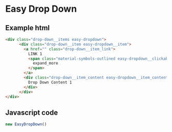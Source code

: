 # Easy Drop Down

## Example html
``` html
<div class="drop-down__items easy-dropdown">
      <div class="drop-down__item easy-dropdown__item">
        <a href="" class="drop-down__item_link">
          LINK 1
          <span class="material-symbols-outlined easy-dropdown__clickable">
            expand_more
          </span>
        </a>
        <div class="drop-down__item_content easy-dropdown__item_content">
          Drop Down Content 1
        </div>
      </div>
</div>
```

## Javascript code

``` javascript
new EasyDropDown()
```